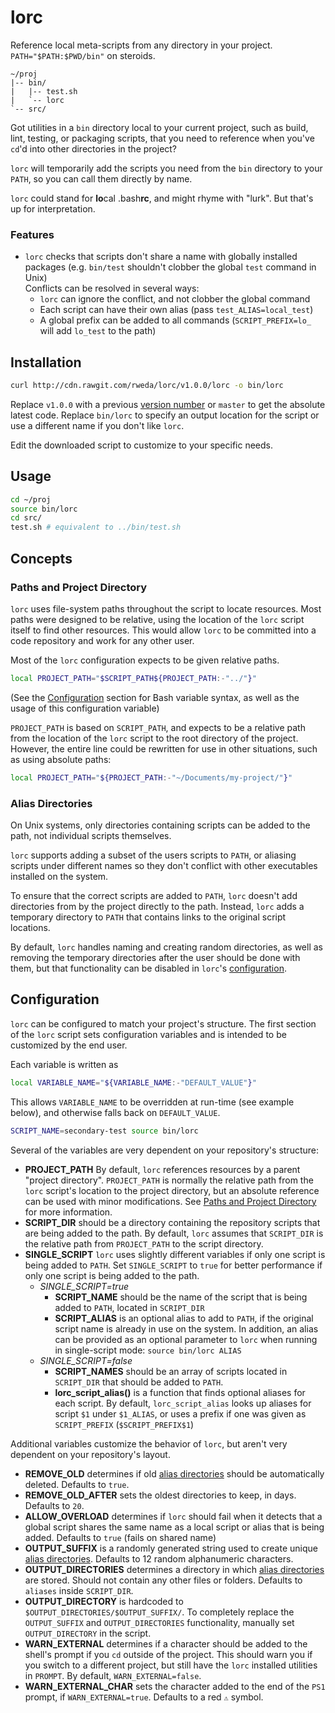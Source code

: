 # lorc

Reference local meta-scripts from any directory in your project.  `PATH="$PATH:$PWD/bin"` on steroids.

```
~/proj
|-- bin/
|   |-- test.sh
|   `-- lorc
`-- src/
```

Got utilities in a `bin` directory local to your current project, such as build, lint, testing, or packaging scripts,
that you need to reference when you've `cd`'d into other directories in the project?

`lorc` will temporarily add the scripts you need from the `bin` directory to your `PATH`, so you can call them directly
by name.

`lorc` could stand for **lo**cal .bash**rc**, and might rhyme with "lurk".
But that's up for interpretation.

### Features

- `lorc` checks that scripts don't share a name with globally installed packages
  (e.g. `bin/test` shouldn't clobber the global `test` command in Unix)  
  Conflicts can be resolved in several ways:
  - `lorc` can ignore the conflict, and not clobber the global command
  - Each script can have their own alias (pass `test_ALIAS=local_test`)
  - A global prefix can be added to all commands (`SCRIPT_PREFIX=lo_` will add `lo_test` to the path)

## Installation

```bash
curl http://cdn.rawgit.com/rweda/lorc/v1.0.0/lorc -o bin/lorc
```

Replace `v1.0.0` with a previous [version number](https://github.com/rweda/lorc/releases) or `master` to get the
absolute latest code.
Replace `bin/lorc` to specify an output location for the script or use a different name if you don't like `lorc`.

Edit the downloaded script to customize to your specific needs.

## Usage

```bash
cd ~/proj
source bin/lorc
cd src/
test.sh # equivalent to ../bin/test.sh
```

## Concepts

### Paths and Project Directory

`lorc` uses file-system paths throughout the script to locate resources.  Most paths were designed to be relative, using
the location of the `lorc` script itself to find other resources.  This would allow `lorc` to be committed into a code
repository and work for any other user.

Most of the `lorc` configuration expects to be given relative paths.

```bash
local PROJECT_PATH="$SCRIPT_PATH${PROJECT_PATH:-"../"}"
```
(See the [Configuration][] section for Bash variable syntax, as well as the usage of this configuration variable)

`PROJECT_PATH` is based on `SCRIPT_PATH`, and expects to be a relative path from the location of the `lorc` script to
the root directory of the project.  However, the entire line could be rewritten for use in other situations, such as
using absolute paths:

```bash
local PROJECT_PATH="${PROJECT_PATH:-"~/Documents/my-project/"}"
```

### Alias Directories

On Unix systems, only directories containing scripts can be added to the path, not individual scripts themselves.

`lorc` supports adding a subset of the users scripts to `PATH`, or aliasing scripts under different names so they don't
conflict with other executables installed on the system.

To ensure that the correct scripts are added to `PATH`, `lorc` doesn't add directories from by the project directly to
the path.  Instead, `lorc` adds a temporary directory to `PATH` that contains links to the original script locations.

By default, `lorc` handles naming and creating random directories, as well as removing the temporary directories after
the user should be done with them, but that functionality can be disabled in `lorc`'s [configuration][Configuration].

## Configuration

`lorc` can be configured to match your project's structure.
The first section of the `lorc` script sets configuration variables and is intended to be customized by the end user.

Each variable is written as

```bash
local VARIABLE_NAME="${VARIABLE_NAME:-"DEFAULT_VALUE"}"
```

This allows `VARIABLE_NAME` to be overridden at run-time (see example below), and otherwise falls back on
`DEFAULT_VALUE`.

```bash
SCRIPT_NAME=secondary-test source bin/lorc
```

Several of the variables are very dependent on your repository's structure:

- **PROJECT_PATH**
  By default, `lorc` references resources by a parent "project directory".  `PROJECT_PATH` is normally the relative path
  from the `lorc` script's location to the project directory, but an absolute reference can be used with minor
  modifications.  See [Paths and Project Directory][] for more information.
- **SCRIPT_DIR**
  should be a directory containing the repository scripts that are being added to the path.  By default, `lorc` assumes
  that `SCRIPT_DIR` is the relative path from `PROJECT_PATH` to the script directory.
- **SINGLE_SCRIPT**
  `lorc` uses slightly different variables if only one script is being added to `PATH`.  Set `SINGLE_SCRIPT` to `true`
  for better performance if only one script is being added to the path.
  - *SINGLE_SCRIPT=true*
    - **SCRIPT_NAME**
      should be the name of the script that is being added to `PATH`, located in `SCRIPT_DIR`
    - **SCRIPT_ALIAS**
      is an optional alias to add to `PATH`, if the original script name is already in use on the system.
      In addition, an alias can be provided as an optional parameter to `lorc` when running in single-script mode:
      `source bin/lorc ALIAS`
  - *SINGLE_SCRIPT=false*
    - **SCRIPT_NAMES**
      should be an array of scripts located in `SCRIPT_DIR` that should be added to `PATH`.
    - **lorc_script_alias()**
      is a function that finds optional aliases for each script.  By default, `lorc_script_alias` looks up aliases for
      script `$1` under `$1_ALIAS`, or uses a prefix if one was given as `SCRIPT_PREFIX` (`$SCRIPT_PREFIX$1`)

Additional variables customize the behavior of `lorc`, but aren't very dependent on your repository's layout.

- **REMOVE_OLD**
  determines if old [alias directories][] should be automatically deleted.  Defaults to `true`.
- **REMOVE_OLD_AFTER**
  sets the oldest directories to keep, in days.  Defaults to `20`.
- **ALLOW_OVERLOAD**
  determines if `lorc` should fail when it detects that a global script shares the same name as a local script or alias
  that is being added.  Defaults to `true` (fails on shared name)
- **OUTPUT_SUFFIX**
  is a randomly generated string used to create unique [alias directories][].
  Defaults to 12 random alphanumeric characters.
- **OUTPUT_DIRECTORIES**
  determines a directory in which [alias directories][] are stored.  Should not contain any other files or folders.
  Defaults to `aliases` inside `SCRIPT_DIR`.
- **OUTPUT_DIRECTORY**
  is hardcoded to `$OUTPUT_DIRECTORIES/$OUTPUT_SUFFIX/`.  To completely replace the `OUTPUT_SUFFIX` and
  `OUTPUT_DIRECTORIES` functionality, manually set `OUTPUT_DIRECTORY` in the script.
- **WARN_EXTERNAL**
  determines if a character should be added to the shell's prompt if you `cd` outside of the project.
  This should warn you if you switch to a different project, but still have the `lorc` installed utilities in `PROMPT`.
  By default, `WARN_EXTERNAL=false`.
- **WARN_EXTERNAL_CHAR**
  sets the character added to the end of the `PS1` prompt, if `WARN_EXTERNAL=true`.  Defaults to a red `⚠` symbol.

[Configuration]: #configuration
[alias directories]: #alias-directories
[Paths and Project Directory]: #paths-and-project-directory
